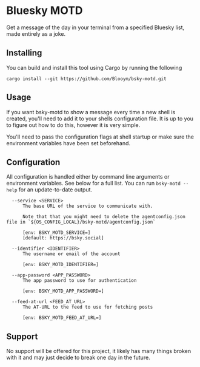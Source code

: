 # Bluesky MOTD 

Get a message of the day in your terminal from a specified Bluesky list, made entirely as a joke.

## Installing

You can build and install this tool using Cargo by running the following

```
cargo install --git https://github.com/Blooym/bsky-motd.git
```

## Usage

If you want bsky-motd to show a message every time a new shell is created, you'll need to add it to your shells configuration file. It is up to you to figure out how to do this, however it is very simple.

You'll need to pass the configuration flags at shell startup or make sure the environment variables have been set beforehand.

## Configuration

All configuration is handled either by command line arguments or environment variables. See below for a full list. You can run `bsky-motd --help` for an update-to-date output.

```
  --service <SERVICE>
      The base URL of the service to communicate with.
      
      Note that that you might need to delete the agentconfig.json file in `${OS_CONFIG_LOCAL}/bsky-motd/agentconfig.json`
      
      [env: BSKY_MOTD_SERVICE=]
      [default: https://bsky.social]

  --identifier <IDENTIFIER>
      The username or email of the account
      
      [env: BSKY_MOTD_IDENTIFIER=]

  --app-password <APP_PASSWORD>
      The app password to use for authentication
      
      [env: BSKY_MOTD_APP_PASSWORD=]

  --feed-at-url <FEED_AT_URL>
      The AT-URL to the feed to use for fetching posts
      
      [env: BSKY_MOTD_FEED_AT_URL=]
```

## Support

No support will be offered for this project, it likely has many things broken with it and may just decide to break one day in the future.